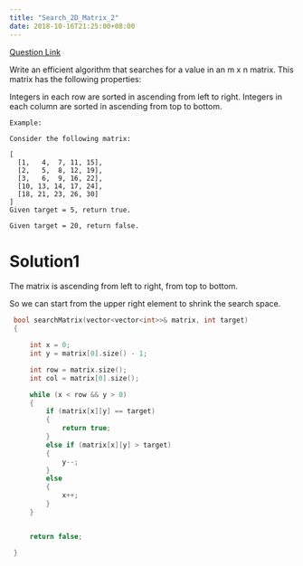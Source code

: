 ```yaml
---
title: "Search_2D_Matrix_2"
date: 2018-10-16T21:25:00+08:00
---
```


[Question Link](https://leetcode.com/problems/search-a-2d-matrix-ii/description/)

Write an efficient algorithm that searches for a value in an m x n matrix. This matrix has the following properties:

Integers in each row are sorted in ascending from left to right.
Integers in each column are sorted in ascending from top to bottom.
```
Example:

Consider the following matrix:

[
  [1,   4,  7, 11, 15],
  [2,   5,  8, 12, 19],
  [3,   6,  9, 16, 22],
  [10, 13, 14, 17, 24],
  [18, 21, 23, 26, 30]
]
Given target = 5, return true.

Given target = 20, return false.
```

# Solution1
The matrix is ascending from left to right, from top to bottom.

So we can start from the upper right element to shrink the search space.

```C++
 bool searchMatrix(vector<vector<int>>& matrix, int target) 
 {

	 int x = 0;
	 int y = matrix[0].size() - 1;

	 int row = matrix.size();
	 int col = matrix[0].size();

	 while (x < row && y > 0)
	 {
		 if (matrix[x][y] == target)
		 {
			 return true;
		 }
		 else if (matrix[x][y] > target)
		 {
			 y--;
		 }
		 else 
		 {
			 x++;
		 }
	 }


	 return false;

 }
 ```